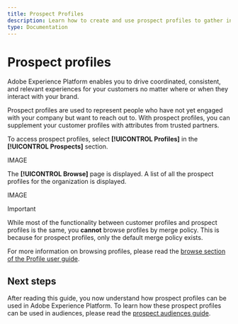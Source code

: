 ```yaml
---
title: Prospect Profiles
description: Learn how to create and use prospect profiles to gather information about your  
type: Documentation
---
```


# Prospect profiles

Adobe Experience Platform enables you to drive coordinated, consistent, and relevant experiences for your customers no matter where or when they interact with your brand. 

Prospect profiles are used to represent people who have not yet engaged with your company but want to reach out to. With prospect profiles, you can supplement your customer profiles with attributes from trusted partners.

To access prospect profiles, select **[!UICONTROL Profiles]** in the **[!UICONTROL Prospects]** section.

IMAGE

The **[!UICONTROL Browse]** page is displayed. A list of all the prospect profiles for the organization is displayed.

IMAGE

>[!IMPORTANT]
>
>While most of the functionality between customer profiles and prospect profiles is the same, you **cannot** browse profiles by merge policy. This is because for prospect profiles, only the default merge policy exists.

For more information on browsing profiles, please read the [browse section of the Profile user guide](./user-guide.md#browse-identity).

## Next steps

After reading this guide, you now understand how prospect profiles can be used in Adobe Experience Platform. To learn how these prospect profiles can be used in audiences, please read the [prospect audiences guide](../../segmentation/ui/prospect-audience.md).
